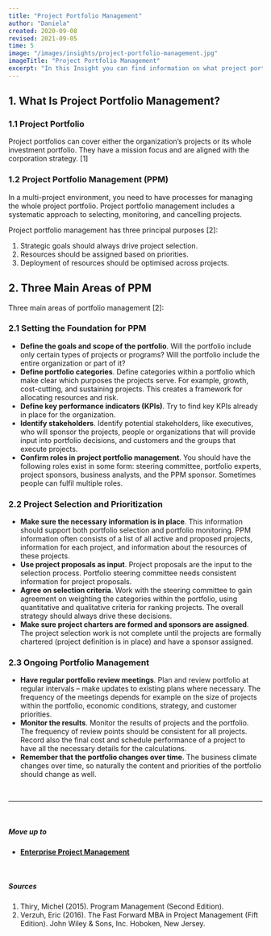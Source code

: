 ```yaml
---
title: "Project Portfolio Management"
author: "Daniela"
created: 2020-09-08
revised: 2021-09-05
time: 5
image: "/images/insights/project-portfolio-management.jpg"
imageTitle: "Project Portfolio Management"
excerpt: "In this Insight you can find information on what project portfolio and a project portfolio management mean, and what the three main areas of project portfolio management are."
---
```


## 1. What Is Project Portfolio Management?

### 1.1 Project Portfolio

Project portfolios can cover either the organization’s projects or its whole investment portfolio. They have a mission focus and are aligned with the corporation strategy. [1]

### 1.2 Project Portfolio Management (PPM)

In a multi-project environment, you need to have processes for managing the whole project portfolio. Project portfolio management includes a systematic approach to selecting, monitoring, and cancelling projects.

Project portfolio management has three principal purposes [2]: 

1. Strategic goals should always drive project selection.
2. Resources should be assigned based on priorities.
3. Deployment of resources should be optimised across projects. 

## 2. Three Main Areas of PPM

Three main areas of portfolio management [2]:

### 2.1 Setting the Foundation for PPM

- **Define the goals and scope of the portfolio**. Will the portfolio include only certain types of projects or programs? Will the portfolio include the entire organization or part of it?
- **Define portfolio categories**. Define categories within a portfolio which make clear which purposes the projects serve. For example, growth, cost-cutting, and sustaining projects. This creates a framework for allocating resources and risk.
- **Define key performance indicators (KPIs)**. Try to find key KPIs already in place for the organization.
- **Identify stakeholders**. Identify potential stakeholders, like executives, who will sponsor the projects, people or organizations that will provide input into portfolio decisions, and customers and the groups that execute projects.
- **Confirm roles in project portfolio management**. You should have the following roles exist in some form: steering committee, portfolio experts, project sponsors, business analysts, and the PPM sponsor. Sometimes people can fulfil multiple roles.

### 2.2 Project Selection and Prioritization

- **Make sure the necessary information is in place**. This information should support both portfolio selection and portfolio monitoring. PPM information often consists of a list of all active and proposed projects, information for each project, and information about the resources of these projects.
- **Use project proposals as input**. Project proposals are the input to the selection process. Portfolio steering committee needs consistent information for project proposals.
- **Agree on selection criteria**. Work with the steering committee to gain agreement on weighting the categories within the portfolio, using quantitative and qualitative criteria for ranking projects. The overall strategy should always drive these decisions.
- **Make sure project charters are formed and sponsors are assigned**. The project selection work is not complete until the projects are formally chartered (project definition is in place) and have a sponsor assigned.

### 2.3 Ongoing Portfolio Management

- **Have regular portfolio review meetings**. Plan and review portfolio at regular intervals – make updates to existing plans where necessary. The frequency of the meetings depends for example on the size of projects within the portfolio, economic conditions, strategy, and customer priorities.
- **Monitor the results**. Monitor the results of projects and the portfolio. The frequency of review points should be consistent for all projects. Record also the final cost and schedule performance of a project to have all the necessary details for the calculations.
- **Remember that the portfolio changes over time**. The business climate changes over time, so naturally the content and priorities of the portfolio should change as well.

&nbsp;

***
&nbsp;

##### Move up to

- [**Enterprise Project Management**](/insights/project-portfolio-program-and-project-management)

&nbsp;

##### Sources

1. Thiry, Michel (2015). Program Management (Second Edition).
2. Verzuh, Eric (2016). The Fast Forward MBA in Project Management (Fift Edition). John Wiley & Sons, Inc. Hoboken, New Jersey.